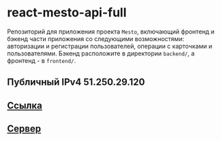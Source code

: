 # react-mesto-api-full
Репозиторий для приложения проекта `Mesto`, включающий фронтенд и бэкенд части приложения со следующими возможностями: авторизации и регистрации пользователей, операции с карточками и пользователями. Бэкенд расположите в директории `backend/`, а фронтенд - в `frontend/`. 
  
## Публичный IPv4 51.250.29.120
## [Ссылка](http://mesto.bakhar1993.nomorepartiesxyz.ru)
## [Сервер](http://api.mesto.bakhar1993.nomorepartiesxyz.ru)